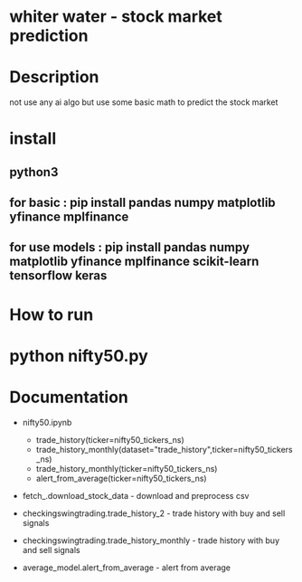 # whiter water - stock market prediction

# Description

not use any ai algo but use some basic math to predict the stock market

# install

## python3
## for basic : pip install pandas numpy matplotlib yfinance mplfinance
## for use models : pip install pandas numpy matplotlib yfinance mplfinance scikit-learn tensorflow keras


# How to run
# python nifty50.py


# Documentation
- nifty50.ipynb
    - trade_history(ticker=nifty50_tickers_ns)
    - trade_history_monthly(dataset="trade_history",ticker=nifty50_tickers_ns)
    - trade_history_monthly(ticker=nifty50_tickers_ns) 
    - alert_from_average(ticker=nifty50_tickers_ns)

- fetch_.download_stock_data - download and preprocess csv
- checkingswingtrading.trade_history_2 - trade history with buy and sell signals
- checkingswingtrading.trade_history_monthly - trade history with buy and sell signals
- average_model.alert_from_average - alert from average


